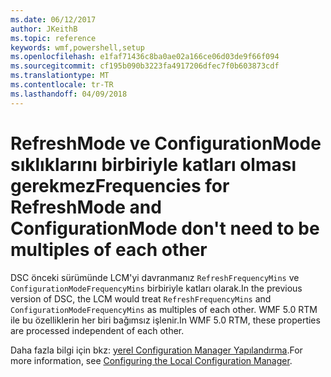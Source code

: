 ```yaml
---
ms.date: 06/12/2017
author: JKeithB
ms.topic: reference
keywords: wmf,powershell,setup
ms.openlocfilehash: e1faf71436c8ba0ae02a166ce06d03de9f66f094
ms.sourcegitcommit: cf195b090b3223fa4917206dfec7f0b603873cdf
ms.translationtype: MT
ms.contentlocale: tr-TR
ms.lasthandoff: 04/09/2018
---
```

# <a name="frequencies-for-refreshmode-and-configurationmode-dont-need-to-be-multiples-of-each-other"></a><span data-ttu-id="dacfb-102">RefreshMode ve ConfigurationMode sıklıklarını birbiriyle katları olması gerekmez</span><span class="sxs-lookup"><span data-stu-id="dacfb-102">Frequencies for RefreshMode and ConfigurationMode don't need to be multiples of each other</span></span>

<span data-ttu-id="dacfb-103">DSC önceki sürümünde LCM'yi davranmanız `RefreshFrequencyMins` ve `ConfigurationModeFrequencyMins` birbiriyle katları olarak.</span><span class="sxs-lookup"><span data-stu-id="dacfb-103">In the previous version of DSC, the LCM would treat `RefreshFrequencyMins` and `ConfigurationModeFrequencyMins` as multiples of each other.</span></span> <span data-ttu-id="dacfb-104">WMF 5.0 RTM ile bu özelliklerin her biri bağımsız işlenir.</span><span class="sxs-lookup"><span data-stu-id="dacfb-104">In WMF 5.0 RTM, these properties are processed independent of each other.</span></span>

<span data-ttu-id="dacfb-105">Daha fazla bilgi için bkz: [yerel Configuration Manager Yapılandırma](https://msdn.microsoft.com/powershell/dsc/metaconfig).</span><span class="sxs-lookup"><span data-stu-id="dacfb-105">For more information, see [Configuring the Local Configuration Manager](https://msdn.microsoft.com/powershell/dsc/metaconfig).</span></span>
